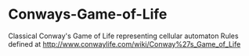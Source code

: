 # Conways-Game-of-Life

Classical Conway's Game of Life representing cellular automaton
Rules defined at http://www.conwaylife.com/wiki/Conway%27s_Game_of_Life
